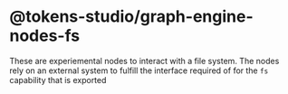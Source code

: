# @tokens-studio/graph-engine-nodes-fs

These are experiemental nodes to interact with a file system. The nodes rely on an external system to fulfill the interface required of for the `fs` capability that is exported

